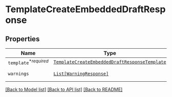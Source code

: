 # TemplateCreateEmbeddedDraftResponse



## Properties
Name | Type | Description | Notes
------------ | ------------- | ------------- | -------------
| `template`<sup>*_required_</sup> | [```TemplateCreateEmbeddedDraftResponseTemplate```](TemplateCreateEmbeddedDraftResponseTemplate.md) |    |  |
| `warnings` | [```List[WarningResponse]```](WarningResponse.md) |  A list of warnings.  |  |

[[Back to Model list]](../README.md#documentation-for-models) [[Back to API list]](../README.md#documentation-for-api-endpoints) [[Back to README]](../README.md)

